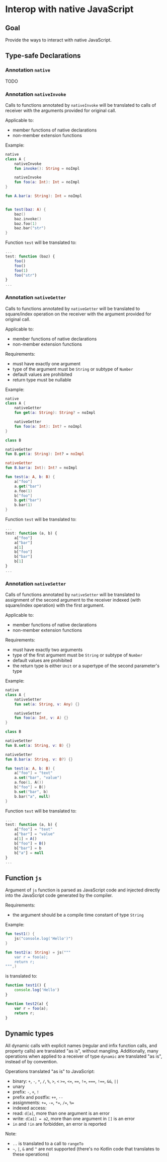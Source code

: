 # Interop with native JavaScript

## Goal
Provide the ways to interact with native JavaScript.

## Type-safe Declarations

### Annotation `native`
TODO

### Annotation `nativeInvoke`

Calls to functions annotated by `nativeInvoke` will be translated to calls of receiver with the arguments provided for original call.

Applicable to:
* member functions of native declarations
* non-member extension functions

Example:

```kotlin
native
class A {
    nativeInvoke
    fun invoke(): String = noImpl

    nativeInvoke
    fun foo(a: Int): Int = noImpl
}

fun A.bar(a: String): Int = noImpl


fun test(baz: A) {
	baz()
	baz.invoke()
	baz.foo(1)
	baz.bar("str")
}
```

Function `test` will be translated to:

```js
...
test: function (baz) {
	foo()
	foo()
	foo(1)
	foo("str")
}
...
```

### Annotation `nativeGetter`

Calls to functions annotated by `nativeGetter` will be translated to square/index operation on the receiver with the argument provided for original call.

Applicable to:
* member functions of native declarations
* non-member extension functions

Requirements:
* must have exactly one argument
* type of the argument must be `String` or subtype of `Number`
* default values are prohibited
* return type must be nullable

Example:

```kotlin
native
class A {
    nativeGetter
    fun get(a: String): String? = noImpl

    nativeGetter
    fun foo(a: Int): Int? = noImpl
}

class B

nativeGetter
fun B.get(a: String): Int? = noImpl

nativeGetter
fun B.bar(a: Int): Int? = noImpl

fun test(a: A, b: B) {
	a["foo"]
	a.get("bar")
	a.foo(1)
	b["foo"]
	b.get("bar")
	b.bar(1)
}
```

Function `test` will be translated to:


```js
...
test: function (a, b) {
	a["foo"]
	a["bar"]
	a[1]
	b["foo"]
	b["bar"]
	b[1]
}
...
```


### Annotation `nativeSetter`

Calls of functions annotated by `nativeSetter` will be translated to assignment of the second argument to the receiver
indexed (with square/index operation) with the first argument.

Applicable to:
* member functions of native declarations
* non-member extension functions

Requirements:
* must have exactly two arguments
* type of the first argument must be `String` or subtype of `Number`
* default values are prohibited
* the return type is either `Unit` or a supertype of the second parameter's type

Example:

```kotlin
native
class A {
    nativeSetter
    fun set(a: String, v: Any) {}

    nativeSetter
    fun foo(a: Int, v: A) {}
}

class B

nativeSetter
fun B.set(a: String, v: B) {}

nativeSetter
fun B.bar(a: String, v: B?) {}

fun test(a: A, b: B) {
	a["foo"] = "text"
	a.set("bar", "value")
	a.foo(1, A())
	b["foo"] = B()
	b.set("bar", b)
	b.bar("a", null)
}
```

Function `test` will be translated to:

```js
...
test: function (a, b) {
	a["foo"] = "text"
	a["bar"] = "value"
	a[1] = A()
	b["foo"] = B()
	b["bar"] = b
	b["a"] = null
}
...
```

## Function `js`

Argument of `js` function is parsed as JavaScript code and injected directly into the JavaScript code generated by the compiler.

Requirements:
* the argument should be a compile time constant of type `String`

Example:

```kotlin
fun test1() {
	js("console.log('Hello')")
}

fun test2(a: String) = js(""" 
	var r = foo(a);
	return r;
""",)
```

is translated to:
```js
function test1() {
	console.log('Hello')	
}

function test2(a) {
	var r = foo(a);
	return r;
}
```

## Dynamic types

All dynamic calls with explicit names (regular and infix function calls, and property calls) are translated "as is", without mangling.
Additionally, many operations when applied to a receiver of type `dynamic` are translated "as is", instead of by convention.

Operations translated "as is" to JavaScript:
* binary: `+`, `-`, `*`, `/`, `%`, `>`, `<` `>=`, `<=`, `==`, `!=`, `===`, `!==`, `&&`, `||`
* unary
 * prefix: `-`, `+`, `!`
 * prefix and postfix: `++`, `--`
* assignments: `+=`, `-=`, `*=`, `/=`, `%=`
* indexed access:
 * read: `d[a]`, more than one argument is an error
 * write: `d[a1] = a2`, more than one argument in `[]` is an error
* `in` and `!in` are forbidden, an error is reported

Note:
* `..` is translated to a call to `rangeTo`
* `~`, `|`, `&` and `^` are not supported (there's no Kotlin code that translates to these operations)